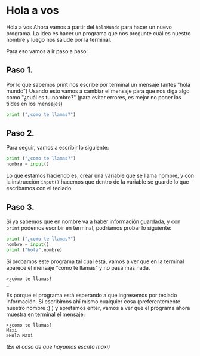 # Hola a vos
Hola a vos
Ahora vamos a partir del ```holaMundo``` para hacer un nuevo programa. La idea es hacer un programa que nos pregunte cuál es nuestro nombre y luego nos salude por la terminal.

Para eso vamos a ir paso a paso:

## Paso 1.
Por lo que sabemos print nos escribe por terminal un mensaje (antes "hola mundo")
Usando esto vamos a cambiar el mensaje para que nos diga algo como "¿cuál es tu nombre?" (para evitar errores, es mejor no poner las tildes en los mensajes)
```python
print ("¿como te llamas?")
```

## Paso 2.
Para seguir, vamos a escribir lo siguiente:
```python
print ("¿como te llamas?")
nombre = input()
```

Lo que estamos haciendo es, crear una variable que se llama nombre, y con la instrucción ```input()``` hacemos que dentro de la variable se guarde lo que escribamos con el teclado

## Paso 3. 
Si ya sabemos que en nombre va a haber información guardada, y con ```print``` podemos escribir en terminal, podríamos probar lo siguiente:
```python
print ("¿como te llamas?")
nombre = input()
print ("hola",nombre)
```

Si probamos este programa tal cual está, vamos a ver que en la terminal aparece el mensaje "como te llamás" y no pasa mas nada.
```
>¿cómo te llamas?
_
```

Es porque el programa está esperando a que ingresemos por teclado información. Si escribimos ahí mismo cualquier cosa (preferentemente nuestro nombre :) ) y apretamos enter, vamos a ver que el programa ahora muestra en terminal el mensaje:
```
>¿como te llamas?
Maxi
>Hola Maxi
```
_(En el caso de que hayamos escrito maxi)_

